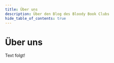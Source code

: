 ```yaml
---
title: Über uns
description: Über den Blog des Bloody Book Clubs
hide_table_of_contents: true
---
```

# Über uns
Text folgt!